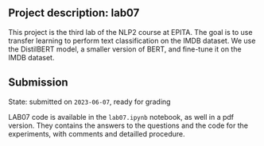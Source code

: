 ## Project description: lab07

This project is the third lab of the NLP2 course at EPITA. The goal is to use transfer learning to perform text classification on the IMDB dataset. We use the DistilBERT model, a smaller version of BERT, and fine-tune it on the IMDB dataset.

## Submission

State: submitted on `2023-06-07`, ready for grading

LAB07 code is available in the `lab07.ipynb` notebook, as well in a pdf version. They contains the answers to the questions and the code for the experiments, with comments and detailled procedure.